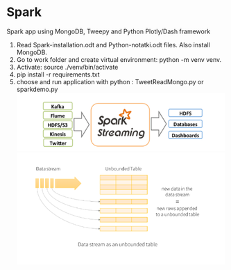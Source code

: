 # Spark
Spark app using MongoDB, Tweepy and Python Plotly/Dash framework
1. Read Spark-installation.odt and Python-notatki.odt files. Also install MongoDB.
2. Go to work folder and create virtual environment: python -m venv venv. 
3. Activate: source ./venv/bin/activate
4. pip install -r requirements.txt
5. choose and run application with python : TweetReadMongo.py or sparkdemo.py
![alt text](https://github.com/rafal0502/Spark/blob/master/Spark.png)
![alt text](https://github.com/rafal0502/Spark/blob/master/Data%20Streaam.png)
